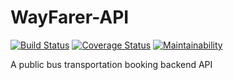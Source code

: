 # WayFarer-API

[![Build Status](https://travis-ci.org/Ucheduk/WayFarer-API.svg?branch=ch-refactor-booking-middleware-167257045)](https://travis-ci.org/Ucheduk/WayFarer-API)
[![Coverage Status](https://coveralls.io/repos/github/Ucheduk/WayFarer-API/badge.svg?branch=ch-refactor-booking-middleware-167257045)](https://coveralls.io/github/Ucheduk/WayFarer-API?branch=ch-refactor-booking-middleware-167257045)
[![Maintainability](https://api.codeclimate.com/v1/badges/5a9b1f31fe8254eabea2/maintainability)](https://codeclimate.com/github/Ucheduk/WayFarer-API/maintainability)

A public bus transportation booking backend API
